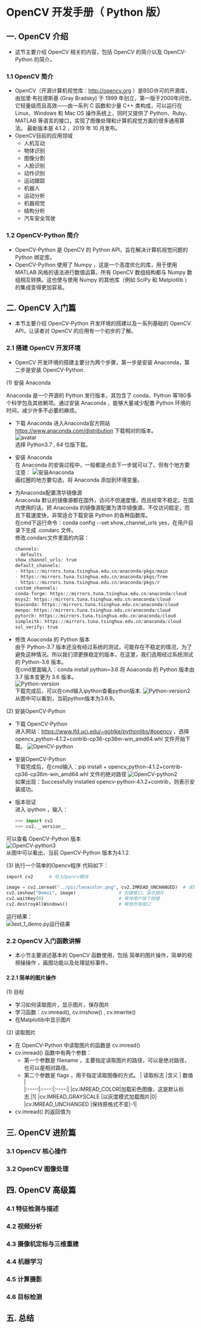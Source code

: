 <!--
 * @描述: 
 * @版本: V1_0
 * @作者: LiWanglin
 * @创建时间: 2020.02.05
 * @最后编辑人: LiWanglin
 * @最后编辑时间: 2020.02.05
 -->

# OpenCV 开发手册（ Python 版）

## 一. OpenCV 介绍

- 这节主要介绍 OpenCV 相关的内容，包括 OpenCV 的简介以及 OpenCV-Python 的简介。

### 1.1 OpenCV 简介

- OpenCV（开源计算机视觉库：<http://opencv.org> ）是BSD许可的开源库，由加里·布拉德斯基 (Gray Bradsky) 于 1999 年创立，第一版于2000年问世。它轻量级而且高效——由一系列 C 函数和少量 C++ 类构成，可以运行在 Linux、Windows 和 Mac OS 操作系统上，同时又提供了 Python、Ruby、MATLAB 等语言的接口，实现了图像处理和计算机视觉方面的很多通用算法。
最新版本是 4.1.2 ，2019 年 10 月发布。
- OpenCV目前的应用领域
  - 人机互动
  - 物体识别
  - 图像分割
  - 人脸识别
  - 动作识别
  - 运动跟踪
  - 机器人
  - 运动分析
  - 机器视觉
  - 结构分析
  - 汽车安全驾驶

### 1.2 OpenCV-Python 简介

- OpenCV-Python 是 OpenCV 的 Python API，旨在解决计算机视觉问题的 Python 绑定库。
- OpenCV-Python 使用了 Numpy ，这是一个高度优化的库，用于使用 MATLAB 风格的语法进行数值运算。所有 OpenCV 数组结构都与 Numpy 数组相互转换。这也使与使用 Numpy 的其他库（例如 SciPy 和 Matplotlib ）的集成变得更加容易。

## 二. OpenCV 入门篇

- 本节主要介绍 OpenCV-Python 开发环境的搭建以及一系列基础的 OpenCV API，让读者对 OpenCV 的应用有一个初步的了解。

### 2.1 搭建 OpenCV 开发环境

- OpenCV 开发环境的搭建主要分为两个步骤，第一步是安装 Anaconda，第二步是安装 OpenCV-Python.

(1) 安装 Anaconda

Anaconda 是一个开源的 Python 发行版本，其包含了 conda、Python 等180多个科学包及其依赖项。通过安装 Anaconda ，能够大量减少配置 Python 环境的时间，减少许多不必要的麻烦。

- 下载 Anaconda
进入Anaconda官方网站 <https://www.anaconda.com/distribution> 下载相对的版本。  
![avatar](./doc_image/anaconda.png)  
选择 Python3.7 , 64 位版下载。  
- 安装 Anaconda  
在 Anaconda 的安装过程中，一般都是点击下一步就可以了。但有个地方要注意：
![安装Anaconda](./doc_image/install_anaconda.png)  
画红圈的地方要勾选，将 Anaconda 添加到环境变量。
- 为Anaconda配置清华镜像源  
Anaconda 默认的镜像源都在国外，访问不但速度慢，而且经常不稳定。在国内使用的话，把 Anaconda 的镜像源配置为清华镜像源，不仅访问稳定，而且下载速度快，非常适合下载安装 Python 的各种函数库。  
在cmd下运行命令：conda config --set show_channel_urls yes，在用户目录下生成 .condarc 文件。  
修改.condarc文件里面的内容：

    ```python
    channels:
    - defaults
    show_channel_urls: true
    default_channels:
    - https://mirrors.tuna.tsinghua.edu.cn/anaconda/pkgs/main
    - https://mirrors.tuna.tsinghua.edu.cn/anaconda/pkgs/free
    - https://mirrors.tuna.tsinghua.edu.cn/anaconda/pkgs/r
    custom_channels:
    conda-forge: https://mirrors.tuna.tsinghua.edu.cn/anaconda/cloud
    msys2: https://mirrors.tuna.tsinghua.edu.cn/anaconda/cloud
    bioconda: https://mirrors.tuna.tsinghua.edu.cn/anaconda/cloud
    menpo: https://mirrors.tuna.tsinghua.edu.cn/anaconda/cloud
    pytorch: https://mirrors.tuna.tsinghua.edu.cn/anaconda/cloud
    simpleitk: https://mirrors.tuna.tsinghua.edu.cn/anaconda/cloud
    ssl_verify: true
    ```

- 修改 Aoaconda 的 Python 版本  
由于 Python-3.7 版本还没有经过系统的测试，可能存在不稳定的情况，为了避免这种情况。所以我们须更换稳定的版本，在这里，我们选用经过系统测试的 Python-3.6 版本。  
在cmd里面输入：conda install python=3.6 将 Aoaconda 的 Python 版本由 3.7 版本变更为 3.6 版本。  
![Python-version](https://raw.githubusercontent.com/WanglinLi595/Save_Markdown_Picture/master/OpenCV-Python%E5%BC%80%E5%8F%91%E6%89%8B%E5%86%8C/python-version.png)  
下载完成后，可以在cmd输入ipython查看python版本.
![Python-version2](https://raw.githubusercontent.com/WanglinLi595/Save_Markdown_Picture/master/OpenCV-Python%E5%BC%80%E5%8F%91%E6%89%8B%E5%86%8C/python-version2.png
)  
从图中可以看到，当前python版本为3.6.9。

(2) 安装OpenCV-Python

- 下载 OpenCV-Python  
进入网站：<https://www.lfd.uci.edu/~gohlke/pythonlibs/#opencv> ，选择 opencv_python-4.1.2+contrib-cp36-cp36m-win_amd64.whl 文件开始下载。
![OpenCV-python](https://raw.githubusercontent.com/WanglinLi595/Save_Markdown_Picture/master/OpenCV-Python%E5%BC%80%E5%8F%91%E6%89%8B%E5%86%8C/OpenCV-Python.png)  
- 安装OpenCV-Python  
下载完成后，在cmd输入：pip install + opencv_python-4.1.2+contrib-cp36-cp36m-win_amd64.whl 文件的绝对路径
![OpenCV-python2](https://raw.githubusercontent.com/WanglinLi595/Save_Markdown_Picture/master/OpenCV-Python%E5%BC%80%E5%8F%91%E6%89%8B%E5%86%8C/OpenCV-Python2.png)  
如果出现：Successfully installed opencv-python-4.1.2+contrib，则表示安装成功。
- 版本验证  
进入 ipython ，输入：

    ```python
    >>> import cv2 
    >>> cv2.__version__
    ```

可以查看 OpenCV-Python 版本  
![OpenCV-python3](https://raw.githubusercontent.com/WanglinLi595/Save_Markdown_Picture/master/OpenCV-Python%E5%BC%80%E5%8F%91%E6%89%8B%E5%86%8C/OpenCV-Python3.png)  
从图中可以看出，当前 OpenCV-Python 版本为4.1.2.  

(3) 执行一个简单的Opencv程序
代码如下：

```python
import cv2      # 导入Opencv模块

image = cv2.imread("../pic/lenacolor.png", cv2.IMREAD_UNCHANGED)  # 读取图片
cv2.imshow("Demo1", image)                # 创建窗口，显示图片
cv2.waitKey(0)                            # 等待用户按下按键
cv2.destroyAllWindows()                   # 释放所有窗口
```

运行结果：  
![test_1_demo.py运行结果](https://raw.githubusercontent.com/WanglinLi595/Save_Markdown_Picture/master/OpenCV-Python%E5%BC%80%E5%8F%91%E6%89%8B%E5%86%8C/test_1_demo.png)

### 2.2 OpenCV 入门函数讲解

- 本小节主要讲述基本的 OpenCV 函数使用，包括 简单的图片操作，简单的视频操操作 ，画图功能以及处理鼠标事件。

#### 2.2.1 简单的图片操作

(1) 目标

- 学习如何读取图片，显示图片，保存图片
- 学习函数：cv.imread(), cv.imshow() , cv.imwrite()
- 在Matplotlib中显示图片
  
(2) 读取图片

- 在 OpenCV-Python 中读取图片的函数是 cv.imread()
- cv.imread() 函数中有两个参数：
  - 第一个参数是 filename ，主要指定读取图片的路径，可以是绝对路径，也可以是相对路径。
  - 第二个参数是 flags ，用于指定读取图像的方式。
  	| 读取标志 |含义 | 数值 |  
	|:----:|:----:|:----:|
	|cv.IMREAD_COLOR|加载彩色图像，这是默认标志.|1|
	|cv.IMREAD_GRAYSCALE |以灰度模式加载图片|0|
    |cv.IMREAD_UNCHANGED |保持原格式不变|-1|
- cv.imread() 的返回值为 

## 三. OpenCV 进阶篇

### 3.1 OpenCV 核心操作

### 3.2 OpenCV 图像处理

## 四. OpenCV 高级篇

### 4.1 特征检测与描述

### 4.2 视频分析

### 4.3 摄像机定标与三维重建

### 4.4 机器学习

### 4.5 计算摄影

### 4.6 目标检测

## 五. 总结